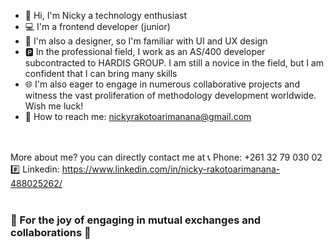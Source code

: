 <!--
**Ykcin360/Ykcin360** is a ✨ _special_ ✨ repository because its `README.md` (this file) appears on your GitHub profile.
Here are some ideas to get you started:
- 🔭 I’m currently working on ...
- 🌱 I’m currently learning ...
- 👯 I’m looking to collaborate on ...
- 🤔 I’m looking for help with ...
- 💬 Ask me about ...
- 📫 How to reach me: ...
- 😄 Pronouns: ...
- ⚡ Fun fact: ...
-->
- 👋 Hi, I'm Nicky a technology enthusiast
- 💻 I'm a frontend developer (junior)
- 💫 I'm also a designer, so I'm familiar with UI and UX design
- 🅿 In the professional field, I work as an AS/400 developer subcontracted to HARDIS GROUP. I am still a novice in the field, but I am confident that I can bring many skills
- 🌐 I'm also eager to engage in numerous collaborative projects and witness the vast proliferation of methodology development worldwide. Wish me luck!
- 💌 How to reach me: nickyrakotoarimanana@gmail.com

<br><br>
More about me? you can directly contact me at 
📞 Phone: +261 32 79 030 02
#️⃣ Linkedin: https://www.linkedin.com/in/nicky-rakotoarimanana-488025262/
<br><br>

### 🤝 For the joy of engaging in mutual exchanges and collaborations 🤝 
